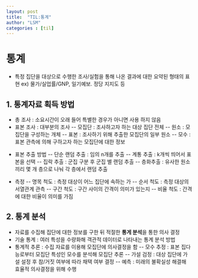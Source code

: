 ```yaml
---
layout: post
title:  "TIL:통계"
author: "LSM"
categories : [til]
---
```


# 통계
- 특정 집단을 대상으로 수행한 조사/실험을 통해 나온 결과에 대한 요약된 형태의 표현
ex) 물가/실업률/GNP, 일기예보. 정당 지지도 등

## 1. 통계자료 획득 방법
- 총 조사 : 소요시간이 오래 들어 특별한 경우가 아니면 사용 하지 않음
- 표본 조사 : 대부분의 조사
-- 모집단 : 조사하고자 하는 대상 집단 전체
-- 원소 : 모집단을 구성하는 개체
-- 표본 : 조사하기 위해 추출한 모집단의 일부 원소
-- 모수 : 표본 관측에 의해 구하고자 하는 모집단에 대한 정보

* 표본 추출 방법
-- 단순 랜덤 추출 : 임의 n개를 추출
-- 계통 추출 : k개씩 띄어서 표본을 선택
-- 집락 추출 : 군집 구분 후 군집 별 랜덤 추출
-- 층화추출 : 유사한 원소 끼리 몇 개 층으로 나눠 각 층에서 랜덤 추출

* 측정
-- 명목 척도 : 측정 대상이 어느 집단에 속하는 가
-- 순서 척도 : 측정 대상의 서열관계 관측
-- 구간 척도 : 구간 사이의 간격이 의미가 있는지
-- 비율 척도 : 간격에 대한 비율이 의미를 가짐

## 2. 통계 분석
* 자료를 수집해 집단에 대한 정보를 구한 뒤 적절한 **통게 분석**을 통한 의사 결정
* 기술 통계 : 여러 특성을 수량화해 객관적 데이터로 나타내는 통계 분석 방법
* 통계적 추론 : 수집 자료를 이용해 모집단에 의사결정을 함
-- 모수 추정 : 표본 집다능로부터 모집단 특성인 모수를 분석해 모집단 추론
-- 가설 검정 : 대상 집단에 가설 설정 후 참/거짓 여부에 따라 채택 여부 결정
-- 예측 : 미래의 불확실성 해결해 효율적 의사결정을 위해 수행

